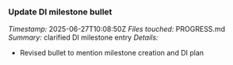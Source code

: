 ### Update DI milestone bullet
*Timestamp:* 2025-06-27T10:08:50Z
*Files touched:* PROGRESS.md
*Summary:* clarified DI milestone entry
*Details:*
- Revised bullet to mention milestone creation and DI plan
